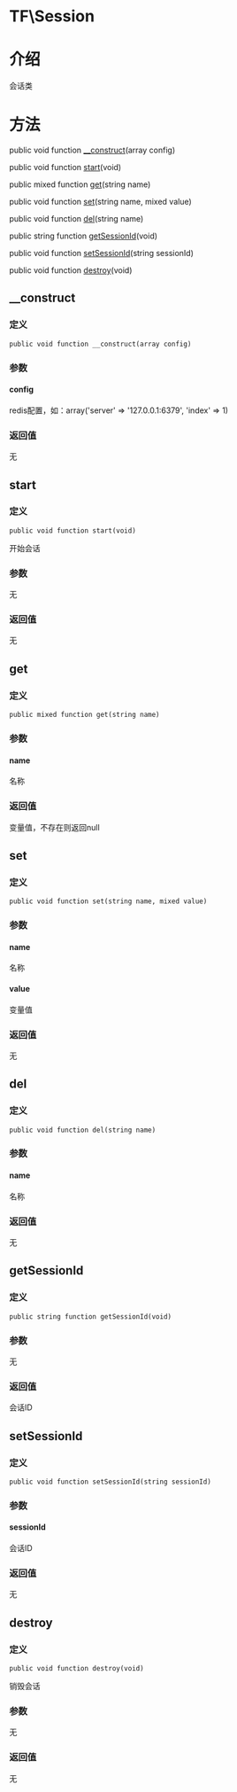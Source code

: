 # TF\Session

# 介绍
会话类

# 方法
public void function [__construct](#__construct)(array config)

public void function [start](#start)(void)

public mixed function [get](#get)(string name)

public void function [set](#set)(string name, mixed value)

public void function [del](#del)(string name)

public string function [getSessionId](#getsessionid)(void)

public void function [setSessionId](#setsessionid)(string sessionId)

public void function [destroy](#destroy)(void)

## <span id="__construct">__construct</span>
### 定义
    public void function __construct(array config)
### 参数
#### config
redis配置，如：array('server' => '127.0.0.1:6379', 'index' => 1)
### 返回值
无

## <span id="start">start</span>
### 定义
    public void function start(void)
开始会话
### 参数
无
### 返回值
无

## <span id="get">get</span>
### 定义
    public mixed function get(string name)
### 参数
#### name
名称
### 返回值
变量值，不存在则返回null

## <span id="set">set</span>
### 定义
    public void function set(string name, mixed value)
### 参数
#### name
名称
#### value
变量值
### 返回值
无

## <span id="del">del</span>
### 定义
    public void function del(string name)
### 参数
#### name
名称
### 返回值
无

## <span id="getsessionid">getSessionId</span>
### 定义
    public string function getSessionId(void)
### 参数
无
### 返回值
会话ID

## <span id="setsessionid">setSessionId</span>
### 定义
    public void function setSessionId(string sessionId)
### 参数
#### sessionId
会话ID
### 返回值
无

## <span id="destroy">destroy</span>
### 定义
    public void function destroy(void)
销毁会话
### 参数
无
### 返回值
无

